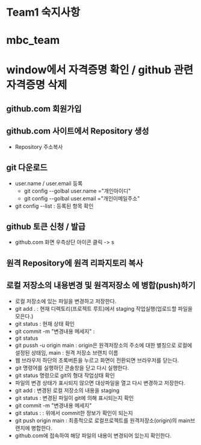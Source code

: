# Team1 숙지사항

# mbc_team
# window에서 자격증명 확인 / github 관련 자격증명 삭제
## github.com 회원가입
## github.com 사이트에서 Repository 생성
* Repository 주소복사
## git 다운로드
  * user.name / user.email 등록
    + git config --golbal user.name ="개인아이디"
    + git config --golbal user.email ="개인이메일주소"
  * git config --list : 등록된 항목 확인
## github 토큰 신청 / 발급
 + github.com  화면 우측상단 아이콘 클릭 -> s


## 원격 Repository에 원격 리파지토리 복사


## 로컬 저장소의 내용변경 및 원격저장소 에 병합(push)하기
* 로컬 저장소에 있는 파일을 변경하고 저장한다.
* git add . : 현재 디렉토리(프로젝트 루트)에서 staging 작업실행(업로드할 파일을 모은다.)
* git status : 현재 상태 확인
* git commit -m "변경내용 메세지" :
* git status
* git pussh -u origin main : origin은 원격저장소의 주소에 대한 별칭으로 로컬에 설정된 상태임, main : 원격 저장소 브랜치 이름
* 웹 브라우저 하단의 초록버튼을 누르고 화면이 전환되면 브라우저를 닫는다.
* git 명령어를 실행하던 콘솔창을 닫고  다시 실행한다.
* git status 명령으로 git의 형대 작업상태 확인
* 파일의 변경 상태가 표시되지 않으면 대상파일을 열고 다시 변경하고 저장한다.
* git add : 변경된 로컬 저장소의 내용을 staging
* git status : 변경된 파일이 git에 의해 표시되는지 확인
* git commit -m "변경내용 메세지" 
* git status : : 위에서 commit한 정보가 확인이 되는지
* git push origin main : 최종적으로 로컬프로젝트를 원격저장소(origin)의 main브랜치에 병합한다.
* github.com에 접속하여 해당 파일의 내용이 변경되어 있는지 확인한다.    
   
